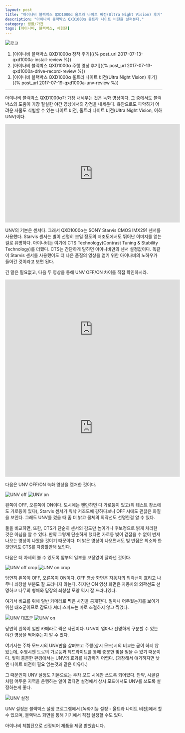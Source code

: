 ```yaml
---
layout: post
title: "아이나비 블랙박스 QXD1000α 울트라 나이트 비전(Ultra Night Vision) 후기"
description: "아이나비 블랙박스 QXD1000α 울트라 나이트 비전을 살펴본다."
category: 생활/가전
tags: [아이나비, 블랙박스, 체험단]
---
```


![로고](https://lh3.googleusercontent.com/-ZOHfv5nwg-M/WWdZVUbc4QI/AAAAAAAAVTY/zn8ULiJl2KETvSp09ow3hvLqfIaWtzhWQCE0YBhgL/s640/QXD1000%25CE%25B1+LOGO.png)

1. [아이나비 블랙박스 QXD1000α 장착 후기]({% post_url 2017-07-13-qxd1000a-install-review %})
2. [아이나비 블랙박스 QXD1000α 주행 영상 후기]({% post_url 2017-07-13-qxd1000a-drive-record-review %})
2. [아이나비 블랙박스 QXD1000α 울트라 나이트 비전(Ultra Night Vision) 후기]({% post_url 2017-07-19-qxd1000a-unv-review %})

- - - - -

아이나비 블랙박스 QXD1000α가 가장 내세우는 것은 녹화 영상이다.
그 중에서도 블랙박스의 도움이 가장 절실한 야간 영상에서의 강점을 내세운다.
육안으로도 파악하기 어려운 사물도 식별할 수 있는 나이트 비전,
울트라 나이트 비전(Ultra Night Vision, 이하 UNV)이다.

<center><iframe width="560" height="315" src="https://www.youtube.com/embed/tHwC4iUYAcI" frameborder="0" allowfullscreen></iframe></center>

UNV의 기본은 센서다.
그래서 QXD1000α는 SONY Starvis CMOS IMX291 센서를 사용했다.
Starvis 센서는 별이 선명히 보일 정도의 저조도에서도 뛰어난 이미지를 얻는걸로 유명하다.
아이나비는 여기에 CTS Technology(Contrast Tuning & Stability Technology)를 더했다.
CTS는 간단하게 말하면 아이나비만의 센서 설정값이다.
똑같이 Starvis 센서를 사용했어도 더 나은 품질의 영상을 얻기 위한
아이나비의 노하우가 들어간 것이라고 보면 된다.

긴 말은 필요없고, 다음 두 영상을 통해 UNV OFF/ON 차이를 직접 확인하시라.

<center><iframe width="560" height="315" src="https://www.youtube.com/embed/Q5MGZGNKRDI" frameborder="0" allowfullscreen></iframe></center>

<center><iframe width="560" height="315" src="https://www.youtube.com/embed/ga4aohY7910" frameborder="0" allowfullscreen></iframe></center>

다음은 UNV OFF/ON 녹화 영상을 캡쳐한 것이다.

![UNV off](https://lh3.googleusercontent.com/-N3XrAX9HJZc/WW96YwvUaUI/AAAAAAAAVZo/FUQgCSb3yyEhgAIfL3_kWUz6WNyt9HryACE0YBhgL/w340/qxd1000a-unv-off.jpg)
![UNV on](https://lh3.googleusercontent.com/-sy-HQLisax8/WW96gAN2VAI/AAAAAAAAVZ4/-Ucfolq42lkxfXl1Rd9ZyTnN2kokcSYzQCE0YBhgL/w340/qxd1000a-unv-on.jpg)

왼쪽이 OFF, 오른쪽이 ON이다.
도시에는 왠만하면 다 가로등이 있고(위 테스트 장소에도 가로등이 있다),
Starvis 센서가 워낙 저조도에 강하다보니 OFF 시에도 괜찮은 화질을 보인다.
그래도 UNV를 켰을 때 좀 더 밝고 물체의 외곽선도 선명한걸 알 수 있다.

둘을 비교하면, 또한, CTS가 단순히 센서의 감도만 높이거나 후보정으로 밝게 처리한 것은 아님을 알 수 있다.
만약 그렇게 단순하게 했다면 가로등 빛이 걷잡을 수 없이 번져나오는 영상이 나왔을 것이기 때문이다.
더 밝은 영상이 나오면서도 빛 번짐은 최소화 한 것만봐도 CTS를 자랑할만해 보인다.

다음은 더 자세히 볼 수 있도록 암부의 일부를 보정없이 잘라낸 것이다.

![UNV off crop](https://lh3.googleusercontent.com/-AcQkuli0MwE/WW96upLQjnI/AAAAAAAAVaI/f3cdmHn3EeANDMBcm4G3UEL1mO4v8eGQQCE0YBhgL/w340/qxd1000a-unv-off-crop.jpg)
![UNV on crop](https://lh3.googleusercontent.com/-aH-KXDRBhOQ/WW968myExFI/AAAAAAAAVaY/GF05zRuuOisqexWsG2Wjqt5B9bWtoQoCQCE0YBhgL/w340/qxd1000a-unv-on-crop.jpg)

당연히 왼쪽이 OFF, 오른쪽이 ON이다.
OFF 영상 화면은 자동차의 외곽선이 흐리고 나무나 쇠창살 부분도 잘 드러나지 않는다.
하지만 ON 영상 화면은 자동차의 외곽선도 선명하고 나무의 형체와 담장의 쇠창살 모양 역시 잘 드러나있다.

여기서 비교를 위해 일반 카메라로 찍은 사진을 공개한다.
얼마나 어두웠는지를 보이기 위한 대조군이므로 감도나 셔터 스피드는 따로 조절하지 않고 찍었다.

![UNV 대조군](https://lh3.googleusercontent.com/-Ot3zKwvZ21k/WW9_sf4uReI/AAAAAAAAVbU/MtPVpnXTKnIzw0dCKphDzz2Yr_I2bjD2gCE0YBhgL/w340/qxd1000a-unv-controlgroup.jpg)
![UNV on](https://lh3.googleusercontent.com/-sy-HQLisax8/WW96gAN2VAI/AAAAAAAAVZ4/-Ucfolq42lkxfXl1Rd9ZyTnN2kokcSYzQCE0YBhgL/w340/qxd1000a-unv-on.jpg)

당연히 왼쪽이 일반 카메라로 찍은 사진이다.
UNV이 얼마나 선명하게 구분할 수 있는 야간 영상을 찍어주는지 알 수 있다.

여기서는 주차 모드시의 UNV만을 살펴보고 주행(상시 모드)시의 비교는 굳이 하지 않았는데,
주행시엔 도로의 가로등과 헤드라이트를 통해 충분한 빛을 얻을 수 있기 때문이다.
빛이 충분한 환경에서는 UNV의 효과를 체감하기 어렵다.
(과장해서 얘기하자면 낮엔 나이트 비전이 필요 없는것과 같은 이유다.)

그 때문인지 UNV 설정도 기본으로는 주차 모드 시에만 쓰도록 되어있다.
만약, 시골길처럼 어두운 지역을 운행하는 일이 많다면
설정에서 상시 모드에서도 UNV를 쓰도록 설정하는게 좋다.

![UNV 설정](https://lh3.googleusercontent.com/-3qWLNcT4ogc/WW-EUVlR4eI/AAAAAAAAVbw/86kWxFpYmHAWp1RL7c8zAb6YdCIYAhLogCE0YBhgL/w320/QXD1000_Setting-003-s2.jpg)

UNV 설정은 블랙박스 설정 프로그램에서 [녹화기능 설정 - 울트라 나이트 비전]에서 할 수 있으며,
블랙박스 화면을 통해 기기에서 직접 설정할 수도 있다.



<div class="im im-info">
아이나비 체험단으로 선정되어 제품을 제공 받았습니다.
</div>
